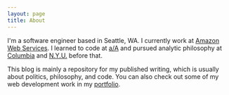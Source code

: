 ```yaml
---
layout: page
title: About
---
```

I'm a software engineer based in Seattle, WA. I currently work at [Amazon Web Services](https://buildon.aws/). I learned to code at [a/A](https://appacademy.io/) and pursued analytic philosophy at [Columbia](http://philosophy.columbia.edu/) and [N.Y.U.](https://as.nyu.edu/philosophy.html) before that.

This blog is mainly a repository for my published writing, which is usually about politics, philosophy, and code. You can also check out some of my web development work in my [portfolio](http://dev.alexrichey.com).
